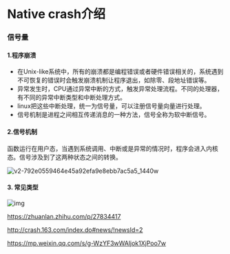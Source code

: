 # Native crash介绍

### 信号量

#### 1.程序崩溃

- 在Unix-like系统中，所有的崩溃都是编程错误或者硬件错误相关的，系统遇到不可恢复的错误时会触发崩溃机制让程序退出，如除零、段地址错误等。
- 异常发生时，CPU通过异常中断的方式，触发异常处理流程。不同的处理器，有不同的异常中断类型和中断处理方式。
- linux把这些中断处理，统一为信号量，可以注册信号量向量进行处理。
- 信号机制是进程之间相互传递消息的一种方法，信号全称为软中断信号。

#### 2.信号机制

函数运行在用户态，当遇到系统调用、中断或是异常的情况时，程序会进入内核态。信号涉及到了这两种状态之间的转换。

![v2-792e0559464e45a92efa9e8ebb7ac5a5_1440w](https://pic3.zhimg.com/80/v2-792e0559464e45a92efa9e8ebb7ac5a5_1440w.png)



#### 3. 常见类型

![img](https://pic4.zhimg.com/80/v2-fd171770eac4c565e8f6df3621c00647_1440w.png)







https://zhuanlan.zhihu.com/p/27834417

http://crash.163.com/index.do#news/!newsId=2

https://mp.weixin.qq.com/s/g-WzYF3wWAljok1XjPoo7w